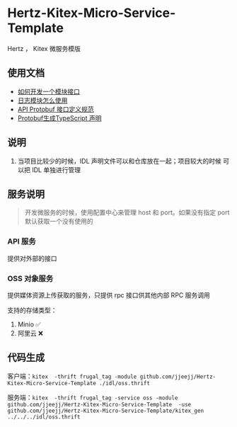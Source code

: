 # Hertz-Kitex-Micro-Service-Template

Hertz ， Kitex 微服务模版

## 使用文档

* [如何开发一个模块接口](./docs/如何开发一个模块接口.md)
* [日志模块怎么使用](./docs/日志模块怎么使用.md)
* [API Protobuf 接口定义规范](./docs/API%20Protobuf%20接口定义规范.md)
* [Protobuf生成TypeScript 声明](./docs/Protobuf生成TypeScript%20声明.md)


## 说明

1. 当项目比较少的时候，IDL 声明文件可以和仓库放在一起；项目较大的时候 可以把 IDL 单独进行管理

## 服务说明

> 开发微服务的时候，使用配置中心来管理 host 和 port。如果没有指定 port 默认获取一个没有使用的

### API 服务

提供对外部的接口

### OSS 对象服务

提供媒体资源上传获取的服务，只提供 rpc 接口供其他内部 RPC 服务调用

支持的存储类型：
1. Minio  ✅
2. 阿里云  ❌

## 代码生成

客户端：`kitex  -thrift frugal_tag -module github.com/jjeejj/Hertz-Kitex-Micro-Service-Template ./idl/oss.thrift`

服务端：`kitex  -thrift frugal_tag -service oss -module github.com/jjeejj/Hertz-Kitex-Micro-Service-Template  -use github.com/jjeejj/Hertz-Kitex-Micro-Service-Template/kitex_gen ../../../idl/oss.thrift`
